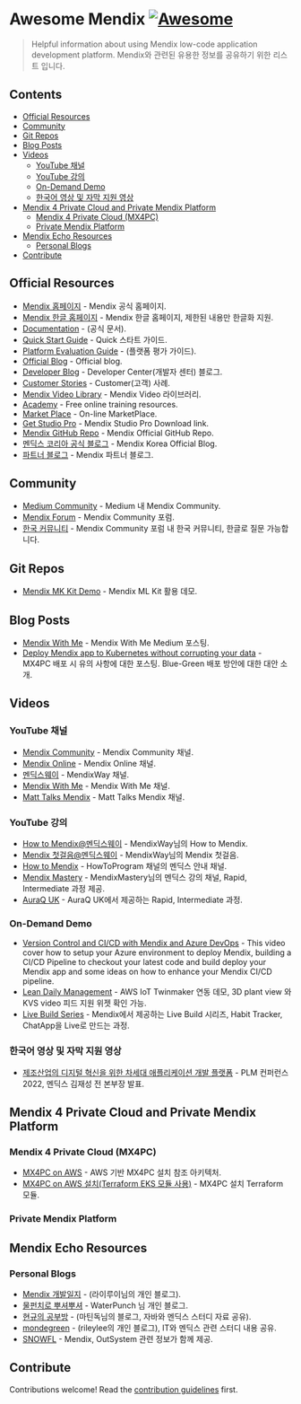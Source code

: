# Awesome Mendix [![Awesome](https://awesome.re/badge.svg)](https://awesome.re)

> Helpful information about using Mendix low-code application development platform. Mendix와 관련된 유용한 정보를 공유하기 위한 리스트 입니다.


## Contents <!-- omit in toc -->

- [Official Resources](#official-resources)
- [Community](#community)
- [Git Repos](#git-repos)
- [Blog Posts](#blog-posts)
- [Videos](#videos)
  - [YouTube 채널](#youtube-채널)
  - [YouTube 강의](#youtube-강의)
  - [On-Demand Demo](#on-demand-demo)
  - [한국어 영상 및 자막 지원 영상](#한국어-영상-및-자막-지원-영상)
- [Mendix 4 Private Cloud and Private Mendix Platform](#mendix-4-private-cloud-and-private-mendix-platform)
  - [Mendix 4 Private Cloud (MX4PC)](#mendix-4-private-cloud-mx4pc)
  - [Private Mendix Platform](#private-mendix-platform)
- [Mendix Echo Resources](#mendix-echo-resources)
  - [Personal Blogs](#personal-blogs)
- [Contribute](#contribute)


## Official Resources

- [Mendix 홈페이지](https://www.mendix.com/) - Mendix 공식 홈페이지.
- [Mendix 한글 홈페이지](https://www.mendix.com/ko/) - Mendix 한글 홈페이지, 제한된 내용만 한글화 지원.
- [Documentation](https://docs.mendix.com/) - (공식 문서).
- [Quick Start Guide](https://docs.mendix.com/quickstarts/) - Quick 스타트 가이드.
- [Platform Evaluation Guide](https://www.mendix.com/evaluation-guide/) - (플랫폼 평가 가이드).
- [Official Blog](https://www.mendix.com/blog/) - Official blog.
- [Developer Blog](https://www.mendix.com/developer-center/blog/) - Developer Center(개발자 센터) 블로그.
- [Customer Stories](https://www.mendix.com/customer-stories/) - Customer(고객) 사례.
- [Mendix Video Library](https://www.mendix.com/videos/) - Mendix Video 라이브러리.
- [Academy](https://academy.mendix.com/link/home) - Free online training resources.
- [Market Place](https://marketplace.mendix.com/) - On-line MarketPlace.
- [Get Studio Pro](https://marketplace.mendix.com/link/studiopro/) - Mendix Studio Pro Download link.
- [Mendix GitHub Repo](https://github.com/mendix) - Mendix Official GitHub Repo.
- [멘딕스 코리아 공식 블로그](https://blog.naver.com/mendix_kr) - Mendix Korea Official Blog.
- [파트너 블로그](https://www.mendix.com/partners/blog/) - Mendix 파트너 블로그.



## Community

- [Medium Community](https://medium.com/mendix) - Medium 내 Mendix Community.
- [Mendix Forum](https://community.mendix.com/index3.html) - Mendix Community 포럼.
- [한국 커뮤니티](https://community.mendix.com/link/space/korean-community) - Mendix Community 포럼 내 한국 커뮤니티, 한글로 질문 가능합니다.


## Git Repos

- [Mendix MK Kit Demo](https://github.com/mendix/mlkit-example-app) - Mendix ML Kit 활용 데모.

## Blog Posts

- [Mendix With Me](https://mendixwithme.medium.com/) - Mendix With Me Medium 포스팅.
- [Deploy Mendix app to Kubernetes without corrupting your data](https://cinaq.com/blog/2023/06/05/deploy-mendix-app-to-kubernetes-without-corrupting-your-data/) - MX4PC 배포 시 유의 사항에 대한 포스팅. Blue-Green 배포 방안에 대한 대안 소개.


## Videos

### YouTube 채널

- [Mendix Community](https://www.youtube.com/c/MendixCommunity) - Mendix Community 채널.
- [Mendix Online](https://www.youtube.com/@MendixOnline) - Mendix Online 채널.
- [멘딕스웨이](https://www.youtube.com/@mendix-way) - MendixWay 채널.
- [Mendix With Me](https://www.youtube.com/@MendixWithMe) - Mendix With Me 채널.
- [Matt Talks Mendix](https://www.youtube.com/@MattTalksMendix) - Matt Talks Mendix 채널.


### YouTube 강의

- [How to Mendix@멘딕스웨이](https://www.youtube.com/playlist?list=PL7GqMLQw_99Rd6qft0mfZnzKXc7czL2uo) - MendixWay님의 How to Mendix.
- [Mendix 첫걸음@멘딕스웨이](https://www.youtube.com/playlist?list=PL7GqMLQw_99Saf3QDoXB3cxXDCZHOYcLF) - MendixWay님의 Mendix 첫걸음.
- [How to Mendix](https://www.youtube.com/playlist?list=PLco1XUMELxA3dq9VrYBLj1s1QNZN8xbmM) - HowToProgram 채널의 멘딕스 안내 채널.
- [Mendix Mastery](https://www.youtube.com/@MendixMastery) - MendixMastery님의 멘딕스 강의 채널, Rapid, Intermediate 과정 제공.
- [AuraQ UK](https://www.youtube.com/@auraquk) - AuraQ UK에서 제공하는 Rapid, Intermediate 과정.

### On-Demand Demo

- [Version Control and CI/CD with Mendix and Azure DevOps](https://www.mendix.com/videos/version-control-and-ci-cd-with-mendix-and-azure-devops/) - This video cover how to setup your Azure environment to deploy Mendix, building a CI/CD Pipeline to checkout your latest code and build deploy your Mendix app and some ideas on how to enhance your Mendix CI/CD pipeline.
- [Lean Daily Management](https://www.youtube.com/watch?v=AZ1XLfmTWME&t=178s) - AWS IoT Twinmaker 연동 데모, 3D plant view 와 KVS video 피드 지원 위젯 확인 가능.
- [Live Build Series](https://video.mendix.com/categories/live-build-series) - Mendix에서 제공하는 Live Build 시리즈, Habit Tracker, ChatApp을 Live로 만드는 과정.
  

### 한국어 영상 및 자막 지원 영상

- [제조산업의 디지털 혁신을 위한 차세대 애플리케이션 개발 플랫폼](https://youtu.be/hycW2MzUyXc?si=_faL8F7stQC5kVgb) - PLM 컨퍼런스 2022, 멘딕스 김재성 전 본부장 발표.


## Mendix 4 Private Cloud and Private Mendix Platform

### Mendix 4 Private Cloud (MX4PC)

- [MX4PC on AWS](https://aws.amazon.com/ko/solutions/partners/terraform-modules/mendix-eks/) - AWS 기반 MX4PC 설치 참조 아키텍처.
- [MX4PC on AWS 설치(Terraform EKS 모듈 사용)](https://registry.terraform.io/modules/aws-ia/mendix-private-cloud/aws/latest) - MX4PC 설치 Terraform 모듈.
  

### Private Mendix Platform
  

## Mendix Echo Resources

### Personal Blogs

- [Mendix 개발일지](https://echomendix.tistory.com/) - (라이루이님의 개인 블로그).
- [물펀치로 뿌셔뿌셔](https://wpunch2000.tistory.com/category/Mendix) - WaterPunch 님 개인 블로그.
- [현규의 공부방](https://blog.naver.com/hyunkyu_study) - (마틴독님의 블로그, 자바와 멘딕스 스터디 자료 공유).
- [mondegreen](https://rileylee.tistory.com/category/Mendix) - (rileylee의 개인 블로그), IT와 멘딕스 관련 스터디 내용 공유.
- [SNOWFL](https://blog.naver.com/ujchang0) - Mendix, OutSystem 관련 정보가 함께 제공.

## Contribute

Contributions welcome! Read the [contribution guidelines](contributing.md) first.
